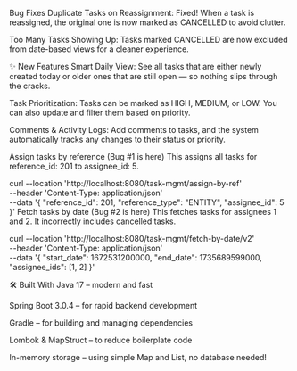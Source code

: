 Bug Fixes
Duplicate Tasks on Reassignment: Fixed! When a task is reassigned, the original one is now marked as CANCELLED to avoid clutter.

Too Many Tasks Showing Up: Tasks marked CANCELLED are now excluded from date-based views for a cleaner experience.

✨ New Features
Smart Daily View: See all tasks that are either newly created today or older ones that are still open — so nothing slips through the cracks.

Task Prioritization: Tasks can be marked as HIGH, MEDIUM, or LOW. You can also update and filter them based on priority.

Comments & Activity Logs: Add comments to tasks, and the system automatically tracks any changes to their status or priority.


Assign tasks by reference (Bug #1 is here)
This assigns all tasks for reference_id: 201 to assignee_id: 5.

curl --location 'http://localhost:8080/task-mgmt/assign-by-ref' \
--header 'Content-Type: application/json' \
--data '{
   "reference_id": 201,
   "reference_type": "ENTITY",
   "assignee_id": 5
}'
Fetch tasks by date (Bug #2 is here)
This fetches tasks for assignees 1 and 2. It incorrectly includes cancelled tasks.

curl --location 'http://localhost:8080/task-mgmt/fetch-by-date/v2' \
--header 'Content-Type: application/json' \
--data '{
   "start_date": 1672531200000,
   "end_date": 1735689599000,
   "assignee_ids": [1, 2]
}'

🛠️ Built With
Java 17 – modern and fast

Spring Boot 3.0.4 – for rapid backend development

Gradle – for building and managing dependencies

Lombok & MapStruct – to reduce boilerplate code

In-memory storage – using simple Map and List, no database needed!

